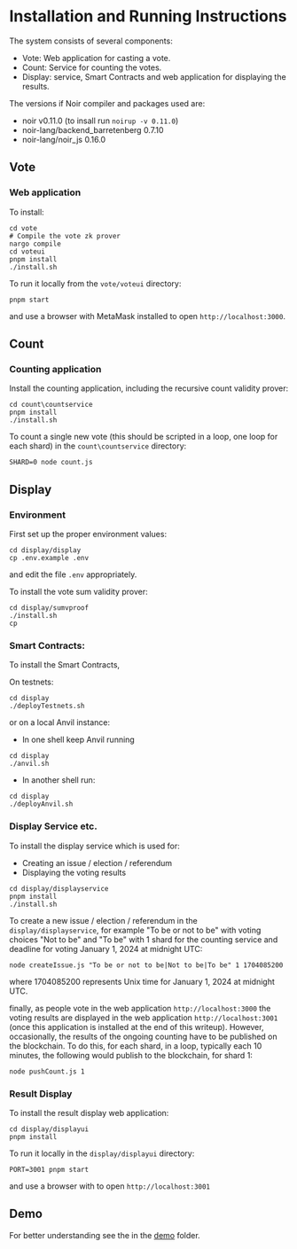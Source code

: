 # Installation and Running Instructions

The system consists of several components:
- Vote: Web application for casting a vote.
- Count: Service for counting the votes.
- Display: service, Smart Contracts and web application for displaying the results.

The versions if Noir compiler and packages used are: 
- noir v0.11.0 (to insall run ```noirup -v 0.11.0```)
- noir-lang/backend_barretenberg 0.7.10
- noir-lang/noir_js 0.16.0

## Vote

### Web application

To install:
```
cd vote
# Compile the vote zk prover
nargo compile
cd voteui
pnpm install
./install.sh
```

To run it locally from the ```vote/voteui``` directory:
```
pnpm start
```
and use a browser with MetaMask installed to open ```http://localhost:3000```.

## Count

### Counting application

Install the counting application, including the recursive count validity prover:
```
cd count\countservice
pnpm install
./install.sh
```

To count a single new vote (this should be scripted in a loop, one loop for each shard) in the ```count\countservice``` directory:
```
SHARD=0 node count.js
```

## Display

### Environment

First set up the proper environment values:
```
cd display/display
cp .env.example .env
```
and edit the file ```.env``` appropriately.

To install the vote sum validity prover:
```
cd display/sumvproof
./install.sh
cp 
```

### Smart Contracts:

To install the Smart Contracts,

On testnets:
```
cd display
./deployTestnets.sh
```

or on a local Anvil instance:
- In one shell keep Anvil running
```
cd display
./anvil.sh
```
- In another shell run:
```
cd display
./deployAnvil.sh
```

### Display Service etc.

To install the display service which is used for:
- Creating an issue / election / referendum
- Displaying the voting results

```
cd display/displayservice
pnpm install
./install.sh
```

To create a new issue / election / referendum in the ```display/displayservice```, for example "To be or not to be" with voting choices "Not to be" and "To be" with 1 shard for the counting service and deadline for voting January 1, 2024 at midnight UTC:
```
node createIssue.js "To be or not to be|Not to be|To be" 1 1704085200
```
where 1704085200 represents Unix time for January 1, 2024 at midnight UTC.

finally, as people vote in the web application ```http://localhost:3000``` the voting results are displayed in the web application ```http://localhost:3001``` (once this application is installed at the end of this writeup). However, occasionally, the results of the ongoing counting have to be published on the blockchain. To do this, for each shard, in a loop, typically each 10 minutes, the following would publish to the blockchain, for shard 1:
```
node pushCount.js 1
```

### Result Display

To install the result display web application:

```
cd display/displayui
pnpm install
```

To run it locally in the ```display/displayui``` directory:
```
PORT=3001 pnpm start
```
and use a browser with to open ```http://localhost:3001```


## Demo

For better understanding see the in the [demo](./demo/README.md) folder.